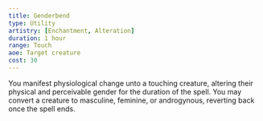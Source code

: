 ```yaml
---
title: Genderbend
type: Utility
artistry: [Enchantment, Alteration]
duration: 1 hour
range: Touch
aoe: Target creature
cost: 30
---
```

You manifest physiological change unto a touching creature, altering their physical and perceivable gender for the duration of the spell. You may convert a creature to masculine, feminine, or androgynous, reverting back once the spell ends.
